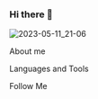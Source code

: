 ### Hi there 👋

![2023-05-11_21-06](https://github.com/paganini-999/paganini-999/assets/133258529/1e0d6cfa-aaf8-4957-9854-c3ca94efdc4d)

About me

Languages and Tools

Follow Me

